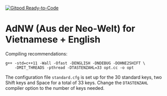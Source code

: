 [![Gitpod Ready-to-Code](https://img.shields.io/badge/Gitpod-Ready--to--Code-blue?logo=gitpod)](https://gitpod.io/#https://github.com/Desdaemon/vn_keyboard_opt) 

# AdNW (Aus der Neo-Welt) for Vietnamese + English

Compiling recommendations:
```shell
g++ -std=c++11 -Wall -Ofast -DENGLISH -DNDEBUG -DOHNE2SHIFT \
    -DMIT_THREADS -pthread -DTASTENZAHL=33 opt.cc -o opt
```
The configuration file `standard.cfg` is set up for the 30 standard keys, two Shift keys and Space for a total of 33 keys.
Change the `DTASTENZAHL` compiler option to the number of keys needed.